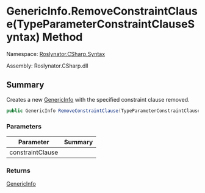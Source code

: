 # GenericInfo\.RemoveConstraintClause\(TypeParameterConstraintClauseSyntax\) Method

Namespace: [Roslynator.CSharp.Syntax](../../README.md)

Assembly: Roslynator\.CSharp\.dll

## Summary

Creates a new [GenericInfo](../README.md) with the specified constraint clause removed\.

```csharp
public GenericInfo RemoveConstraintClause(TypeParameterConstraintClauseSyntax constraintClause)
```

### Parameters

| Parameter | Summary |
| --------- | ------- |
| constraintClause | |

### Returns

[GenericInfo](../README.md)


